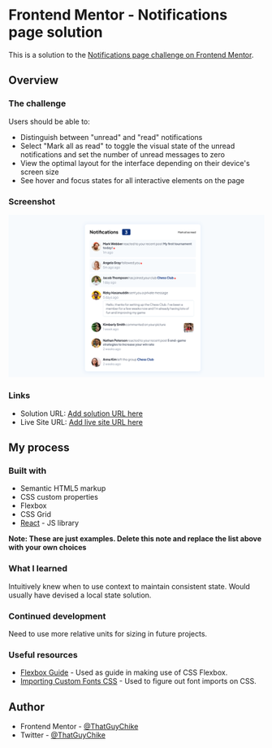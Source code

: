 # Frontend Mentor - Notifications page solution

This is a solution to the [Notifications page challenge on Frontend Mentor](https://www.frontendmentor.io/challenges/notifications-page-DqK5QAmKbC).

## Overview

### The challenge

Users should be able to:

- Distinguish between "unread" and "read" notifications
- Select "Mark all as read" to toggle the visual state of the unread notifications and set the number of unread messages to zero
- View the optimal layout for the interface depending on their device's screen size
- See hover and focus states for all interactive elements on the page

### Screenshot

![](./notifications.png)


### Links

- Solution URL: [Add solution URL here](https://your-solution-url.com)
- Live Site URL: [Add live site URL here](https://your-live-site-url.com)

## My process

### Built with

- Semantic HTML5 markup
- CSS custom properties
- Flexbox
- CSS Grid
- [React](https://reactjs.org/) - JS library

**Note: These are just examples. Delete this note and replace the list above with your own choices**

### What I learned

Intuitively knew when to use context to maintain consistent state. Would usually have devised a local state solution.

### Continued development

Need to use more relative units for sizing in future projects.

### Useful resources

- [Flexbox Guide](https://css-tricks.com/snippets/css/a-guide-to-flexbox/) - Used as guide in making use of CSS Flexbox.
- [Importing Custom Fonts CSS](https://www.digitalocean.com/community/tutorials/how-to-load-and-use-custom-fonts-with-css) - Used to figure out font imports on CSS.

## Author

- Frontend Mentor - [@ThatGuyChike](https://www.frontendmentor.io/profile/ThatGuyChike)
- Twitter - [@ThatGuyChike](https://www.twitter.com/ThatGuyChike)

